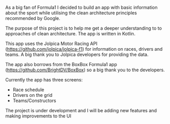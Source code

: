 As a big fan of Formula1 I decided to build an app with basic information about the sport while utilising the clean architecture principles recommended by Google. 

The purpose of this project is to help me get a deeper understanding to to approaches of clean architecture. The app is written in Kotlin.

This app uses the Jolpica Motor Racing API (https://github.com/jolpica/jolpica-f1) for information on races, drivers and teams. A big thank you to Jolpica developers for providing the data.

The app also borrows from the BoxBox Formula1 app (https://github.com/BrightDV/BoxBox) so a big thank you to the developers.

Currently the app has three screens:
- Race schedule
- Drivers on the grid
- Teams/Constructors

The project is under development and I will be adding new features and making improvements to the UI
